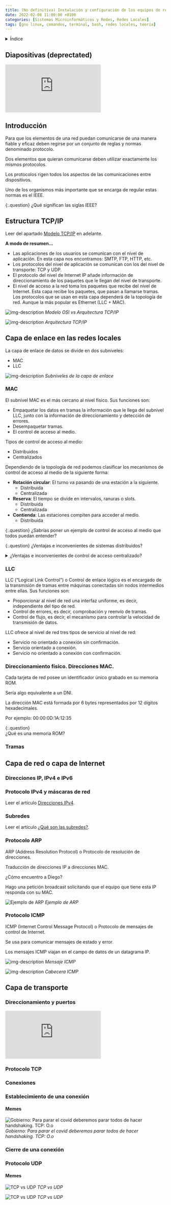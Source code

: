 ```yaml
---
title: (No definitiva) Instalación y configuración de los equipos de red
date: 2022-02-08 11:00:00 +0100
categories: [Sistemas Microinformáticos y Redes, Redes Locales]
tags: [gnu linux, comandos, terminal, bash, redes locales, teoría]
---
```


<details class="card mb-2">
  <summary class="card-header">Índice</summary>
  <div class="card-body" markdown="1">

- [Diapositivas (deprectated)](#diapositivas-deprectated)
- [Introducción](#introducción)
- [Estructura TCP/IP](#estructura-tcpip)
- [Capa de enlace en las redes locales](#capa-de-enlace-en-las-redes-locales)
  - [MAC](#mac)
  - [LLC](#llc)
  - [Direccionamiento físico. Direcciones MAC.](#direccionamiento-físico-direcciones-mac)
  - [Tramas](#tramas)
- [Capa de red o capa de Internet](#capa-de-red-o-capa-de-internet)
  - [Direcciones IP, IPv4 e IPv6](#direcciones-ip-ipv4-e-ipv6)
  - [Protocolo IPv4 y máscaras de red](#protocolo-ipv4-y-máscaras-de-red)
  - [Subredes](#subredes)
  - [Protocolo ARP](#protocolo-arp)
  - [Protocolo ICMP](#protocolo-icmp)
- [Capa de transporte](#capa-de-transporte)
  - [Direccionamiento y puertos](#direccionamiento-y-puertos)
  - [Protocolo TCP](#protocolo-tcp)
  - [Conexiones](#conexiones)
  - [Establecimiento de una conexión](#establecimiento-de-una-conexión)
    - [Memes](#memes)
  - [Cierre de una conexión](#cierre-de-una-conexión)
  - [Protocolo UDP](#protocolo-udp)
    - [Memes](#memes-1)

<!-- Comentario para que no se descuajeringue la cosa -->

  </div>
</details>

## Diapositivas (deprectated)

<iframe title="slides" src="https://docs.google.com/presentation/d/e/2PACX-1vQmMQscE7BwqTDO9vgsC8Hvy9lje2aUTFjF0VmAMf4QVb4oFalfrh0wUebc9iscHho8PaiVenyDoCd3/embed?start=false&loop=false&delayms=10000" frameborder="0" allowfullscreen="true" mozallowfullscreen="true" webkitallowfullscreen="true"></iframe>

## Introducción

Para que los elementos de una red puedan comunicarse de una manera fiable y eficaz deben regirse por un conjunto de reglas y normas denominado protocolo.

Dos elementos que quieran comunicarse deben utilizar exactamente los mismos protocolos.

Los protocolos rigen todos los aspectos de las comunicaciones entre dispositivos.

Uno de los organismos más importante que se encarga de regular estas normas es el IEEE.

{:.question}
¿Qué significan las siglas IEEE?


## Estructura TCP/IP

Leer del apartado [Modelo TCP/IP](/posts/modelos-red-osi-vs-tcp-ip/#3-modelo-tcpip) en adelante.

**A modo de resumen...**

- Las aplicaciones de los usuarios se comunican con el nivel de aplicación. En esta capa nos encontramos: SMTP, FTP, HTTP, etc.
- Los protocolos del nivel de aplicación se comunican con los del nivel de transporte: TCP y UDP.
- El protocolo del nivel de Internet IP añade información de direccionamiento de los paquetes que le llegan del nivel de transporte.
- El nivel de acceso a la red toma los paquetes que recibe del nivel de Internet. Esta capa recibe los paquetes, que pasan a llamarse tramas. Los protocolos que se usan en esta capa dependerá de la topología de red. Aunque la más popular es Ethernet (LLC + MAC).

![img-description](osiVsTcpIp.png)
_Modelo OSI vs Arquitectura TCP/IP_

![img-description](arquitecturaTcpIp.png)
_Arquitectura TCP/IP_

## Capa de enlace en las redes locales

La capa de enlace de datos se divide en dos subniveles:

- MAC
- LLC

![img-description](subnivelesCapaEnlace.png)
_Subniveles de la capa de enlace_

### MAC

El subnivel MAC es el más cercano al nivel físico. Sus funciones son:

- Empaquetar los datos en tramas la información que le llega del subnivel LLC, junto con la información de direccionamiento y detección de errores.
- Desempaquetar tramas.
- El control de acceso al medio.

Tipos de control de acceso al medio:

- Distribuidos
- Centralizados

Dependiendo de la topología de red podemos clasificar los mecanismos de control de acceso al medio de la siguiente forma:

- **Rotación circular**: El turno va pasando de una estación a la siguiente.
  - Distribuida
  - Centralizada
- **Reserva**: El tiempo se divide en intervalos, ranuras o slots.
  - Distribuida
  - Centralizada
- **Contienda**: Las estaciones compiten para acceder al medio.
  - Distribuida

{:.question}
¿Sabrías poner un ejemplo de control de acceso al medio que todos puedan entender?

{:.question}
¿Ventajas e inconvenientes de sistemas distribuidos?

<details class="card mb-2">
  <summary class="card-header question">¿Ventajas e inconvenientes de control de acceso centralizado?</summary>
  <div class="card-body" markdown="1">

👍 Ventajas:
- Realizar un control de acceso al medio más avanzado.
- Resolución de conflictos más sencilla.
- El software de las estaciones es sencillo.

👎 Inconvenientes:
- Nodo central que puede ser un cuello de botella.
- Fallo del nodo central hará que nada funcione.

<!-- Comentario para que no se descuajeringue la cosa -->

  </div>
</details>

### LLC

LLC (“Logical Link Control”) o Control de enlace lógico es el encargado de la transmisión de tramas entre máquinas conectadas sin nodos intermedios entre ellas. Sus funciones son:

- Proporcionar al nivel de red una interfaz uniforme, es decir, independiente del tipo de red.
- Control de errores, es decir, comprobación y reenvío de tramas.
- Control de flujo, es decir, el mecanismo para controlar la velocidad de transmisión de datos.

LLC ofrece al nivel de red tres tipos de servicio al nivel de red:

- Servicio no orientado a conexión sin confirmación.
- Servicio orientado a conexión.
- Servicio no orientado a conexión con confirmación.


### Direccionamiento físico. Direcciones MAC.

Cada tarjeta de red posee un identificador único grabado en su memoria ROM.

Sería algo equivalente a un DNI.

La dirección MAC está formada por 6 bytes representados por 12 dígitos hexadecimales.

Por ejemplo: 00:00:0D:1A:12:35

{:.question}    
¿Qué es una memoria ROM?

### Tramas

## Capa de red o capa de Internet

### Direcciones IP, IPv4 e IPv6

### Protocolo IPv4 y máscaras de red

Leer el artículo [Direcciones IPv4](/posts/direcciones-ipv4/).

### Subredes

Leer el artículo [¿Qué son las subredes?](/posts/subredes/).

### Protocolo ARP

ARP (Address Resolution Protocol) o Protocolo de resolución de direcciones.

Traducción de direcciones IP a direcciones MAC.

¿Cómo encuentro a Diego?

Hago una petición broadcast solicitando que el equipo que tiene esta IP responda con su MAC.

![Ejemplo de ARP](/assets/img/instalacion-y-configuracion-de-los-equipos-de-red/arp.png)
_Ejemplo de ARP_

### Protocolo ICMP

ICMP (Internet Control Message Protocol) o Protocolo de mensajes de control de Internet.

Se usa para comunicar mensajes de estado y error.

Los mensajes ICMP viajan en el campo de datos de un datagrama IP.

![img-description](/assets/img/instalacion-y-configuracion-de-los-equipos-de-red/icmp.png)
_Mensaje ICMP_


![img-description](/assets/img/instalacion-y-configuracion-de-los-equipos-de-red/cabeceraIcmp.png)
_Cabecera ICMP_

## Capa de transporte

### Direccionamiento y puertos

<iframe src="https://www.youtube.com/embed/hmGmeGDRUAU" title="YouTube video player" frameborder="0" allow="accelerometer; autoplay; clipboard-write; encrypted-media; gyroscope; picture-in-picture" allowfullscreen></iframe>

### Protocolo TCP
### Conexiones
### Establecimiento de una conexión


#### Memes

![Gobierno: Para parar el covid deberemos parar todos de hacer handshaking. TCP: O.o](/assets/img/instalacion-y-configuracion-de-los-equipos-de-red/tcpVsUdpMeme5.png)
_Gobierno: Para parar el covid deberemos parar todos de hacer handshaking. TCP: O.o_

### Cierre de una conexión
### Protocolo UDP

#### Memes

![TCP vs UDP](/assets/img/instalacion-y-configuracion-de-los-equipos-de-red/tcpVsUdpMeme.png)
_TCP vs UDP_

![TCP vs UDP](/assets/img/instalacion-y-configuracion-de-los-equipos-de-red/tcpVsUdpMeme4.jpg)
_TCP vs UDP_


